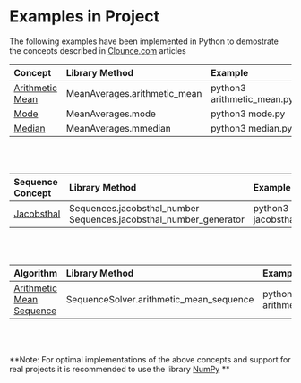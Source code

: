 # Examples in Project

The following examples have been implemented in Python to demostrate the concepts described in [Clounce.com](https://www.clounce.com/) articles

| Concept | Library Method | Example |
|:---------|:----------------|:---------|
| [Arithmetic Mean](http://www.clounce.com/mathematics/arithmetic_mean) | MeanAverages.arithmetic_mean | python3 arithmetic_mean.py |
| [Mode](http://www.clounce.com/mathematics/mode) | MeanAverages.mode | python3 mode.py |
| [Median](http://www.clounce.com/mathematics/median) | MeanAverages.mmedian | python3 median.py |
<br/><br/>

| Sequence Concept | Library Method | Example |
|:---------|:----------------|:---------|
| [Jacobsthal](http://www.clounce.com/mathematics/jacobsthal) |  Sequences.jacobsthal_number <br/> Sequences.jacobsthal_number_generator | python3 jacobsthal |
<br/><br/>

| Algorithm | Library Method | Example |
|:---------|:----------------|:---------|
| [Arithmetic Mean Sequence](http://www.clounce.com/mathematics/algorithm/arithmetic-mean-sequence) |  SequenceSolver.arithmetic_mean_sequence | python3 arithmetic_mean_sequence |
<br/><br/>

**Note: For optimal implementations of the above concepts and support for real projects it is recommended to use the library [NumPy](http://www.numpy.org/) **